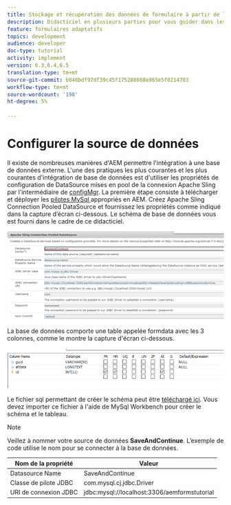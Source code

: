 ```yaml
---
title: Stockage et récupération des données de formulaire à partir de la base de données MySQL
description: Didacticiel en plusieurs parties pour vous guider dans les étapes de stockage et de récupération des données de formulaire
feature: formulaires adaptatifs
topics: development
audience: developer
doc-type: tutorial
activity: implement
version: 6.3,6.4,6.5
translation-type: tm+mt
source-git-commit: b040bdf97df39c45f175288608e965e5f0214703
workflow-type: tm+mt
source-wordcount: '198'
ht-degree: 5%

---
```


# Configurer la source de données

Il existe de nombreuses manières d&#39;AEM permettre l&#39;intégration à une base de données externe. L&#39;une des pratiques les plus courantes et les plus courantes d&#39;intégration de base de données est d&#39;utiliser les propriétés de configuration de DataSource mises en pool de la connexion Apache Sling par l&#39;intermédiaire de [configMgr](http://localhost:4502/system/console/configMgr).
La première étape consiste à télécharger et déployer les [pilotes MySql ](https://mvnrepository.com/artifact/mysql/mysql-connector-java) appropriés en AEM.
Créez Apache Sling Connection Pooled DataSource et fournissez les propriétés comme indiqué dans la capture d’écran ci-dessous. Le schéma de base de données vous est fourni dans le cadre de ce didacticiel.

![source de données](assets/save-continue.PNG)

La base de données comporte une table appelée formdata avec les 3 colonnes, comme le montre la capture d&#39;écran ci-dessous.

![base de données](assets/data-base-tables.PNG)

Le fichier sql permettant de créer le schéma peut être [téléchargé ici](assets/form-data-db.sql). Vous devez importer ce fichier à l&#39;aide de MySql Workbench pour créer le schéma et le tableau.

>[!NOTE]
>Veillez à nommer votre source de données **SaveAndContinue**. L’exemple de code utilise le nom pour se connecter à la base de données.

| Nom de la propriété | Valeur |
------------------------|---------------------------------------
| Datasource Name | SaveAndContinue |
| Classe de pilote JDBC | com.mysql.cj.jdbc.Driver |
| URI de connexion JDBC | jdbc:mysql://localhost:3306/aemformstutorial |


